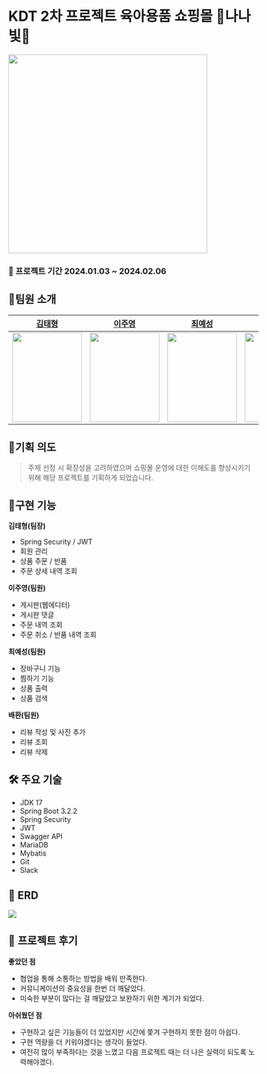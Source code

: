 # KDT 2차 프로젝트 육아용품 쇼핑몰 👼나나빛👼

<img src="https://velog.velcdn.com/images/wruoma/post/5692dc16-6ac6-427c-9fef-8fc93e48fea1/image.png" width="400" height="">

### 📅 프로젝트 기간 2024.01.03 ~ 2024.02.06

## 👼팀원 소개
|[김태형](https://github.com/PiscesTH)|[이주영](https://github.com/hobbyscripterII)|[최예성](https://github.com/cys23568)|[배환](https://github.com/Baehwan0829)|
|:---:|:---:|:---:|:---:|
|<img src="https://avatars.githubusercontent.com/u/145757842?v=4" width="140" height="180">|<img src="https://avatars.githubusercontent.com/u/135996109?v=4" width="140" height="180">|<img src="https://avatars.githubusercontent.com/u/146905646?v=4" width="140" height="180">|<img src="https://avatars.githubusercontent.com/u/146905692?v=4" width="140" height="180">|

## 👼기획 의도
> 주제 선정 시 확장성을 고려하였으며 쇼핑몰 운영에 대한 이해도를 향상시키기 위해 해당 프로젝트를 기획하게 되었습니다. <br>

## 👼구현 기능
**김태형(팀장)**
- Spring Security / JWT
- 회원 관리
- 상품 주문 / 반품
- 주문 상세 내역 조회 <br>

**이주영(팀원)**
- 게시판(웹에디터)
- 게시판 댓글
- 주문 내역 조회
- 주문 취소 / 반품 내역 조회 <br>

**최예성(팀원)**
- 장바구니 기능
- 찜하기 기능
- 상품 출력
- 상품 검색

**배환(팀원)**
- 리뷰 작성 및 사진 추가
- 리뷰 조회
- 리뷰 삭제

## 🛠️ 주요 기술
- JDK 17
- Spring Boot 3.2.2
- Spring Security
- JWT
- Swagger API
- MariaDB
- Mybatis
- Git
- Slack

## 👼 ERD
<img src="https://velog.velcdn.com/images/wruoma/post/04a7d873-6aec-4414-83f0-c19c2c39f970/image.png" width="" height="">

## 👼 프로젝트 후기
**좋았던 점**
- 협업을 통해 소통하는 방법을 배워 만족한다.
- 커뮤니케이션의 중요성을 한번 더 깨달았다.
- 미숙한 부분이 많다는 걸 깨달았고 보완하기 위한 계기가 되었다. <br>

**아쉬웠던 점**
- 구현하고 싶은 기능들이 더 있었지만 시간에 쫓겨 구현하지 못한 점이 아쉽다.
- 구현 역량을 더 키워야겠다는 생각이 들었다.
- 여전히 많이 부족하다는 것을 느꼈고 다음 프로젝트 때는 더 나은 실력이 되도록 노력해야겠다.
